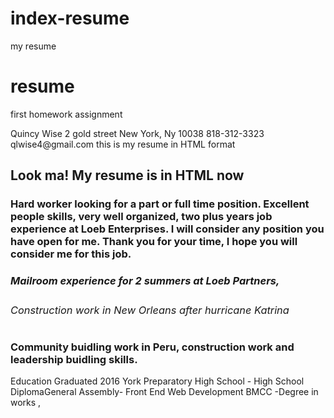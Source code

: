 # index-resume
my resume 
# resume
first homework assignment 
<!doctype html>
<html>
	<head>
		<!--
		resume 
		-->
		<title>My First Webpage
    </head>
	<body>	
			<title>My Resume Webpage</title>
	</head>Quincy Wise
	2 gold street 
	New York, Ny 10038
	818-312-3323
	qlwise4@gmail.com<body>
	this is my resume in HTML format 
		<h2>Look ma! My resume is in HTML now</h2>
		<h3>Hard worker looking for a part or full time position. Excellent people skills, very well organized, two plus years job experience at Loeb Enterprises. I will consider any position you have open for me. Thank you for your time, I hope you will consider me for this job.<h3>
		<h4Waiting and bussing experience in Battery Park City @ LeDistict, <h4>
		<h5>Mailroom experience for 2 summers at Loeb Partners, </h5>
		<h6>Construction work in New Orleans after hurricane Katrina </h6>
		<h7>Community buidling work in Peru, construction work and leadership buidling skills. </h6>
		<h8>  Education Graduated 2016 York Preparatory High School  - High School DiplomaGeneral Assembly-   Front End Web Development BMCC -Degree in works  ,</h8>
